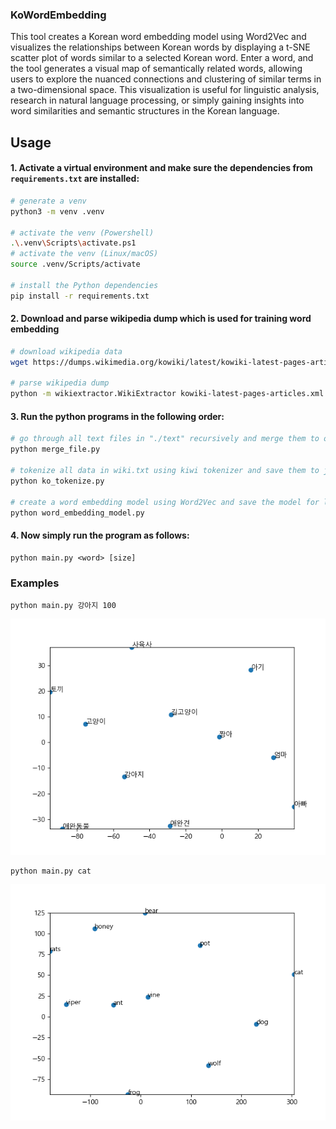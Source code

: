 ### KoWordEmbedding

This tool creates a Korean word embedding model using Word2Vec and visualizes the relationships between Korean words by displaying a t-SNE scatter plot of words similar to a selected Korean word. Enter a word, and the tool generates a visual map of semantically related words, allowing users to explore the nuanced connections and clustering of similar terms in a two-dimensional space. This visualization is useful for linguistic analysis, research in natural language processing, or simply gaining insights into word similarities and semantic structures in the Korean language.

## Usage

#### 1. Activate a virtual environment and make sure the dependencies from `requirements.txt` are installed:

```bash
# generate a venv
python3 -m venv .venv

# activate the venv (Powershell)
.\.venv\Scripts\activate.ps1
# activate the venv (Linux/macOS)
source .venv/Scripts/activate

# install the Python dependencies
pip install -r requirements.txt
```

#### 2. Download and parse wikipedia dump which is used for training word embedding

```bash
# download wikipedia data
wget https://dumps.wikimedia.org/kowiki/latest/kowiki-latest-pages-articles.xml.bz2

# parse wikipedia dump
python -m wikiextractor.WikiExtractor kowiki-latest-pages-articles.xml.bz2
```

#### 3. Run the python programs in the following order:

```bash
# go through all text files in "./text" recursively and merge them to one text file "wiki.txt"
python merge_file.py

# tokenize all data in wiki.txt using kiwi tokenizer and save them to json files in "./wiki_morphs"
python ko_tokenize.py

# create a word embedding model using Word2Vec and save the model for later use
python word_embedding_model.py
```

#### 4. Now simply run the program as follows:

```
python main.py <word> [size]
```

### Examples

```
python main.py 강아지 100
```

![](./examples/Figure_1.png)

```
python main.py cat
```

![](./examples/Figure_english.png)
